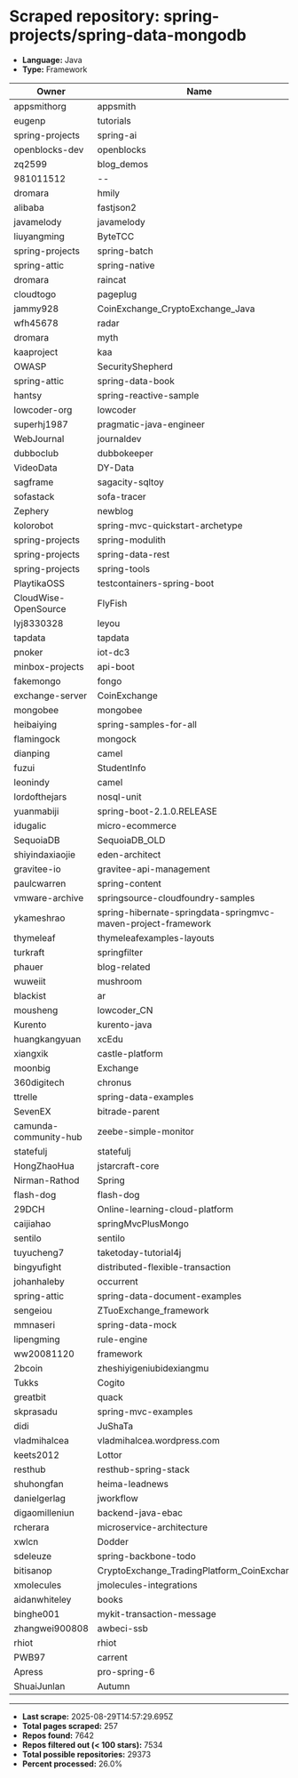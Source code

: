 # Scraped repository: spring-projects/spring-data-mongodb
* **Language:** Java
* **Type:** Framework

| Owner | Name | Stars | Forks | URL |
|---|---|---|---|---|
| appsmithorg | appsmith | 37821 | 4206 | [link](https://github.com/appsmithorg/appsmith) |
| eugenp | tutorials | 37246 | 54152 | [link](https://github.com/eugenp/tutorials) |
| spring-projects | spring-ai | 6574 | 1836 | [link](https://github.com/spring-projects/spring-ai) |
| openblocks-dev | openblocks | 6067 | 390 | [link](https://github.com/openblocks-dev/openblocks) |
| zq2599 | blog_demos | 4714 | 1898 | [link](https://github.com/zq2599/blog_demos) |
| 981011512 | -- | 4613 | 2254 | [link](https://github.com/981011512/--) |
| dromara | hmily | 4144 | 1407 | [link](https://github.com/dromara/hmily) |
| alibaba | fastjson2 | 4137 | 539 | [link](https://github.com/alibaba/fastjson2) |
| javamelody | javamelody | 3019 | 747 | [link](https://github.com/javamelody/javamelody) |
| liuyangming | ByteTCC | 2895 | 911 | [link](https://github.com/liuyangming/ByteTCC) |
| spring-projects | spring-batch | 2846 | 2433 | [link](https://github.com/spring-projects/spring-batch) |
| spring-attic | spring-native | 2719 | 350 | [link](https://github.com/spring-attic/spring-native) |
| dromara | raincat | 1908 | 660 | [link](https://github.com/dromara/raincat) |
| cloudtogo | pageplug | 1871 | 318 | [link](https://github.com/cloudtogo/pageplug) |
| jammy928 | CoinExchange_CryptoExchange_Java | 1558 | 1234 | [link](https://github.com/jammy928/CoinExchange_CryptoExchange_Java) |
| wfh45678 | radar | 1555 | 498 | [link](https://github.com/wfh45678/radar) |
| dromara | myth | 1492 | 599 | [link](https://github.com/dromara/myth) |
| kaaproject | kaa | 1426 | 471 | [link](https://github.com/kaaproject/kaa) |
| OWASP | SecurityShepherd | 1397 | 489 | [link](https://github.com/OWASP/SecurityShepherd) |
| spring-attic | spring-data-book | 1381 | 1136 | [link](https://github.com/spring-attic/spring-data-book) |
| hantsy | spring-reactive-sample | 1358 | 463 | [link](https://github.com/hantsy/spring-reactive-sample) |
| lowcoder-org | lowcoder | 1342 | 269 | [link](https://github.com/lowcoder-org/lowcoder) |
| superhj1987 | pragmatic-java-engineer | 1342 | 236 | [link](https://github.com/superhj1987/pragmatic-java-engineer) |
| WebJournal | journaldev | 1334 | 1962 | [link](https://github.com/WebJournal/journaldev) |
| dubboclub | dubbokeeper | 1281 | 682 | [link](https://github.com/dubboclub/dubbokeeper) |
| VideoData | DY-Data | 1196 | 362 | [link](https://github.com/VideoData/DY-Data) |
| sagframe | sagacity-sqltoy | 1142 | 188 | [link](https://github.com/sagframe/sagacity-sqltoy) |
| sofastack | sofa-tracer | 1126 | 384 | [link](https://github.com/sofastack/sofa-tracer) |
| Zephery | newblog | 1097 | 343 | [link](https://github.com/Zephery/newblog) |
| kolorobot | spring-mvc-quickstart-archetype | 1042 | 474 | [link](https://github.com/kolorobot/spring-mvc-quickstart-archetype) |
| spring-projects | spring-modulith | 978 | 169 | [link](https://github.com/spring-projects/spring-modulith) |
| spring-projects | spring-data-rest | 935 | 565 | [link](https://github.com/spring-projects/spring-data-rest) |
| spring-projects | spring-tools | 906 | 213 | [link](https://github.com/spring-projects/spring-tools) |
| PlaytikaOSS | testcontainers-spring-boot | 870 | 242 | [link](https://github.com/PlaytikaOSS/testcontainers-spring-boot) |
| CloudWise-OpenSource | FlyFish | 857 | 188 | [link](https://github.com/CloudWise-OpenSource/FlyFish) |
| lyj8330328 | leyou | 636 | 436 | [link](https://github.com/lyj8330328/leyou) |
| tapdata | tapdata | 600 | 125 | [link](https://github.com/tapdata/tapdata) |
| pnoker | iot-dc3 | 593 | 199 | [link](https://github.com/pnoker/iot-dc3) |
| minbox-projects | api-boot | 544 | 150 | [link](https://github.com/minbox-projects/api-boot) |
| fakemongo | fongo | 527 | 157 | [link](https://github.com/fakemongo/fongo) |
| exchange-server | CoinExchange | 520 | 294 | [link](https://github.com/exchange-server/CoinExchange) |
| mongobee | mongobee | 503 | 167 | [link](https://github.com/mongobee/mongobee) |
| heibaiying | spring-samples-for-all | 477 | 247 | [link](https://github.com/heibaiying/spring-samples-for-all) |
| flamingock | mongock | 474 | 65 | [link](https://github.com/flamingock/mongock) |
| dianping | camel | 452 | 172 | [link](https://github.com/dianping/camel) |
| fuzui | StudentInfo | 409 | 110 | [link](https://github.com/fuzui/StudentInfo) |
| leonindy | camel | 408 | 114 | [link](https://github.com/leonindy/camel) |
| lordofthejars | nosql-unit | 384 | 121 | [link](https://github.com/lordofthejars/nosql-unit) |
| yuanmabiji | spring-boot-2.1.0.RELEASE | 362 | 120 | [link](https://github.com/yuanmabiji/spring-boot-2.1.0.RELEASE) |
| idugalic | micro-ecommerce | 353 | 190 | [link](https://github.com/idugalic/micro-ecommerce) |
| SequoiaDB | SequoiaDB_OLD | 333 | 123 | [link](https://github.com/SequoiaDB/SequoiaDB_OLD) |
| shiyindaxiaojie | eden-architect | 316 | 80 | [link](https://github.com/shiyindaxiaojie/eden-architect) |
| gravitee-io | gravitee-api-management | 294 | 82 | [link](https://github.com/gravitee-io/gravitee-api-management) |
| paulcwarren | spring-content | 288 | 71 | [link](https://github.com/paulcwarren/spring-content) |
| vmware-archive | springsource-cloudfoundry-samples | 260 | 180 | [link](https://github.com/vmware-archive/springsource-cloudfoundry-samples) |
| ykameshrao | spring-hibernate-springdata-springmvc-maven-project-framework | 258 | 187 | [link](https://github.com/ykameshrao/spring-hibernate-springdata-springmvc-maven-project-framework) |
| thymeleaf | thymeleafexamples-layouts | 254 | 175 | [link](https://github.com/thymeleaf/thymeleafexamples-layouts) |
| turkraft | springfilter | 251 | 38 | [link](https://github.com/turkraft/springfilter) |
| phauer | blog-related | 251 | 115 | [link](https://github.com/phauer/blog-related) |
| wuweiit | mushroom | 222 | 185 | [link](https://github.com/wuweiit/mushroom) |
| blackist | ar | 219 | 82 | [link](https://github.com/blackist/ar) |
| mousheng | lowcoder_CN | 214 | 67 | [link](https://github.com/mousheng/lowcoder_CN) |
| Kurento | kurento-java | 200 | 128 | [link](https://github.com/Kurento/kurento-java) |
| huangkangyuan | xcEdu | 198 | 81 | [link](https://github.com/huangkangyuan/xcEdu) |
| xiangxik | castle-platform | 196 | 123 | [link](https://github.com/xiangxik/castle-platform) |
| moonbig | Exchange | 192 | 92 | [link](https://github.com/moonbig/Exchange) |
| 360digitech | chronus | 185 | 63 | [link](https://github.com/360digitech/chronus) |
| ttrelle | spring-data-examples | 181 | 162 | [link](https://github.com/ttrelle/spring-data-examples) |
| SevenEX | bitrade-parent | 179 | 109 | [link](https://github.com/SevenEX/bitrade-parent) |
| camunda-community-hub | zeebe-simple-monitor | 176 | 111 | [link](https://github.com/camunda-community-hub/zeebe-simple-monitor) |
| statefulj | statefulj | 174 | 49 | [link](https://github.com/statefulj/statefulj) |
| HongZhaoHua | jstarcraft-core | 173 | 47 | [link](https://github.com/HongZhaoHua/jstarcraft-core) |
| Nirman-Rathod | Spring | 173 | 146 | [link](https://github.com/Nirman-Rathod/Spring) |
| flash-dog | flash-dog | 172 | 108 | [link](https://github.com/flash-dog/flash-dog) |
| 29DCH | Online-learning-cloud-platform | 170 | 66 | [link](https://github.com/29DCH/Online-learning-cloud-platform) |
| caijiahao | springMvcPlusMongo | 167 | 73 | [link](https://github.com/caijiahao/springMvcPlusMongo) |
| sentilo | sentilo | 166 | 66 | [link](https://github.com/sentilo/sentilo) |
| tuyucheng7 | taketoday-tutorial4j | 162 | 4 | [link](https://github.com/tuyucheng7/taketoday-tutorial4j) |
| bingyufight | distributed-flexible-transaction | 152 | 91 | [link](https://github.com/bingyufight/distributed-flexible-transaction) |
| johanhaleby | occurrent | 149 | 17 | [link](https://github.com/johanhaleby/occurrent) |
| spring-attic | spring-data-document-examples | 147 | 98 | [link](https://github.com/spring-attic/spring-data-document-examples) |
| sengeiou | ZTuoExchange_framework | 146 | 228 | [link](https://github.com/sengeiou/ZTuoExchange_framework) |
| mmnaseri | spring-data-mock | 139 | 43 | [link](https://github.com/mmnaseri/spring-data-mock) |
| lipengming | rule-engine | 136 | 109 | [link](https://github.com/lipengming/rule-engine) |
| ww20081120 | framework | 135 | 73 | [link](https://github.com/ww20081120/framework) |
| 2bcoin | zheshiyigeniubidexiangmu | 135 | 91 | [link](https://github.com/2bcoin/zheshiyigeniubidexiangmu) |
| Tukks | Cogito | 133 | 2 | [link](https://github.com/Tukks/Cogito) |
| greatbit | quack | 132 | 33 | [link](https://github.com/greatbit/quack) |
| skprasadu | spring-mvc-examples | 131 | 199 | [link](https://github.com/skprasadu/spring-mvc-examples) |
| didi | JuShaTa | 130 | 47 | [link](https://github.com/didi/JuShaTa) |
| vladmihalcea | vladmihalcea.wordpress.com | 125 | 89 | [link](https://github.com/vladmihalcea/vladmihalcea.wordpress.com) |
| keets2012 | Lottor | 124 | 46 | [link](https://github.com/keets2012/Lottor) |
| resthub | resthub-spring-stack | 121 | 65 | [link](https://github.com/resthub/resthub-spring-stack) |
| shuhongfan | heima-leadnews | 117 | 35 | [link](https://github.com/shuhongfan/heima-leadnews) |
| danielgerlag | jworkflow | 113 | 34 | [link](https://github.com/danielgerlag/jworkflow) |
| digaomilleniun | backend-java-ebac | 112 | 54 | [link](https://github.com/digaomilleniun/backend-java-ebac) |
| rcherara | microservice-architecture | 112 | 55 | [link](https://github.com/rcherara/microservice-architecture) |
| xwlcn | Dodder | 111 | 35 | [link](https://github.com/xwlcn/Dodder) |
| sdeleuze | spring-backbone-todo | 107 | 50 | [link](https://github.com/sdeleuze/spring-backbone-todo) |
| bitisanop | CryptoExchange_TradingPlatform_CoinExchange | 106 | 82 | [link](https://github.com/bitisanop/CryptoExchange_TradingPlatform_CoinExchange) |
| xmolecules | jmolecules-integrations | 106 | 25 | [link](https://github.com/xmolecules/jmolecules-integrations) |
| aidanwhiteley | books | 105 | 28 | [link](https://github.com/aidanwhiteley/books) |
| binghe001 | mykit-transaction-message | 104 | 52 | [link](https://github.com/binghe001/mykit-transaction-message) |
| zhangwei900808 | awbeci-ssb | 104 | 68 | [link](https://github.com/zhangwei900808/awbeci-ssb) |
| rhiot | rhiot | 102 | 23 | [link](https://github.com/rhiot/rhiot) |
| PWB97 | carrent | 101 | 25 | [link](https://github.com/PWB97/carrent) |
| Apress | pro-spring-6 | 100 | 76 | [link](https://github.com/Apress/pro-spring-6) |
| ShuaiJunlan | Autumn | 100 | 73 | [link](https://github.com/ShuaiJunlan/Autumn) |

---
* **Last scrape:** 2025-08-29T14:57:29.695Z
* **Total pages scraped:** 257
* **Repos found:** 7642
* **Repos filtered out (< 100 stars):** 7534
* **Total possible repositories:** 29373
* **Percent processed:** 26.0%
